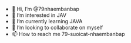 - 👋 Hi, I’m @79nhaembanbap
- 👀 I’m interested in JAV
- 🌱 I’m currently learning JAVA
- 💞️ I’m looking to collaborate on myself
- 📫 How to reach me 79-suoicat-nhaembanbap

<!---
79nhaembanbap/79nhaembanbap is a ✨ special ✨ repository because its `README.md` (this file) appears on your GitHub profile.
You can click the Preview link to take a look at your changes.
--->
